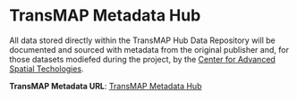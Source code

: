 # TransMAP Metadata Hub

All data stored directly within the TransMAP Hub Data Repository will be documented and sourced with metadata from the original publisher and, for those datasets modiefed during the project, by the [Center for Advanced Spatial Techologies](https://cast.uark.edu).

**TransMAP Metadata URL**: [TransMAP Metadata Hub](https://transmap.cast.uark.edu/explorer/Resources)

